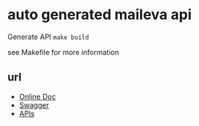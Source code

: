 # auto generated maileva api

Generate API `make build`

see Makefile for more information

## url

- [Online Doc](https://www.maileva.com/catalogue-api/envoi-et-suivi-de-lre-qualifiees/)
- [Swagger](https://www.maileva.com/app/uploads/2023/09/api-electronic_qualified_registered_mail-v1-3.yaml)
- [APIs](https://www.maileva.com/catalogue-api/envoi-et-suivi-de-lre-qualifiees/)
